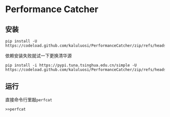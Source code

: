# Performance Catcher 

## 安装

```shell
pip install -U https://codeload.github.com/kaluluosi/PerformanceCatcher/zip/refs/heads/master
```

依赖安装失败就试一下更换清华源
```shell
pip install -i https://pypi.tuna.tsinghua.edu.cn/simple -U https://codeload.github.com/kaluluosi/PerformanceCatcher/zip/refs/heads/master
```

## 运行

直接命令行里敲`perfcat`

```shell
>>perfcat
```
